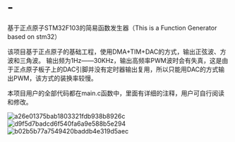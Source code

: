 # -
基于正点原子STM32F103的简易函数发生器（This is a Function Generator based on stm32）

该项目基于正点原子的基础工程，使用DMA+TIM+DAC的方式，输出正弦波、方波和三角波。
输出频为1Hz——30KHz，输出高频率PWM波时会有失真，这是由于正点原子板子上的DAC引脚并没有定时器输出复用，所以只能用DAC的方式输出PWM，该方式的装换率较慢。

本项目用户的全部代码都在main.c函数中，里面有详细的注释，用户可自行阅读和修改。


![a26e01375bab1803321fdb938b8926c](https://github.com/user-attachments/assets/a6743232-28d2-451b-b865-32637ed8226d)
![d9f5d7badcd6f540fa6a9e588b5e294](https://github.com/user-attachments/assets/557c341d-bfa4-4a61-aa2e-ec2a93ce6bb2)
![b02b5b77a7549420baddb4e319d5aec](https://github.com/user-attachments/assets/2fbd617f-0b9e-4606-99c5-3be318735b81)
